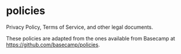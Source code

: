 # policies

Privacy Policy, Terms of Service, and other legal documents.

These policies are adapted from the ones available from Basecamp at https://github.com/basecamp/policies.
